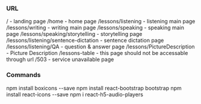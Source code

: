 ### URL

/ - landing page
/home - home page
/lessons/listening - listening main page
/lessons/writing - writing main page
/lessons/speaking - speaking main page
/lessons/speaking/storytelling - storytelling page
/lessons/listening/sentence-dictation - sentence dictation page
/lessons/listening/QA - question & answer page
/lessons/PictureDescription - Picture Description
/lessons-table - this page should not be accessable through url
/503 - service unavailable page


### Commands
npm install boxicons --save
npm install react-bootstrap bootstrap
npm install react-icons --save
npm i react-h5-audio-players